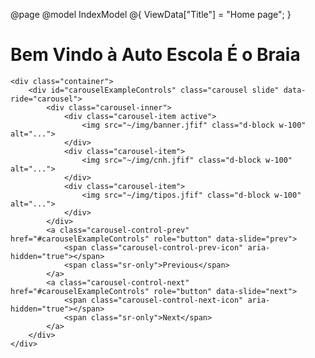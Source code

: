 ﻿@page
@model IndexModel
@{
    ViewData["Title"] = "Home page";
}

<div class="text-center text-light">
    <h1 class="display-4 text-light">Bem Vindo à Auto Escola É o Braia</h1>

    <div class="container">
        <div id="carouselExampleControls" class="carousel slide" data-ride="carousel">
            <div class="carousel-inner">
                <div class="carousel-item active">
                    <img src="~/img/banner.jfif" class="d-block w-100" alt="...">
                </div>
                <div class="carousel-item">
                    <img src="~/img/cnh.jfif" class="d-block w-100" alt="...">
                </div>
                <div class="carousel-item">
                    <img src="~/img/tipos.jfif" class="d-block w-100" alt="...">
                </div>
            </div>
            <a class="carousel-control-prev" href="#carouselExampleControls" role="button" data-slide="prev">
                <span class="carousel-control-prev-icon" aria-hidden="true"></span>
                <span class="sr-only">Previous</span>
            </a>
            <a class="carousel-control-next" href="#carouselExampleControls" role="button" data-slide="next">
                <span class="carousel-control-next-icon" aria-hidden="true"></span>
                <span class="sr-only">Next</span>
            </a>
        </div>
    </div>
</div>
